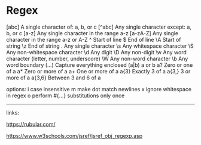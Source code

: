 # Regex

[abc] 	A single character of: a, b, or c
[^abc] 	Any single character except: a, b, or c
[a-z] 	Any single character in the range a-z
[a-zA-Z] 	Any single character in the range a-z or A-Z
^ 	Start of line
$ 	End of line
\A 	Start of string
\z 	End of string
. 	Any single character
\s 	Any whitespace character
\S 	Any non-whitespace character
\d 	Any digit
\D 	Any non-digit
\w 	Any word character (letter, number, underscore)
\W 	Any non-word character
\b 	Any word boundary
(...) 	Capture everything enclosed
(a|b) 	a or b
a? 	Zero or one of a
a* 	Zero or more of a
a+ 	One or more of a
a{3} 	Exactly 3 of a
a{3,} 	3 or more of a
a{3,6} 	Between 3 and 6 of a

options: i case insensitive m make dot match newlines x ignore whitespace in regex o perform #{...} substitutions only once

-----------------------------------------------------------------


links:


https://rubular.com/

https://www.w3schools.com/jsref/jsref_obj_regexp.asp
